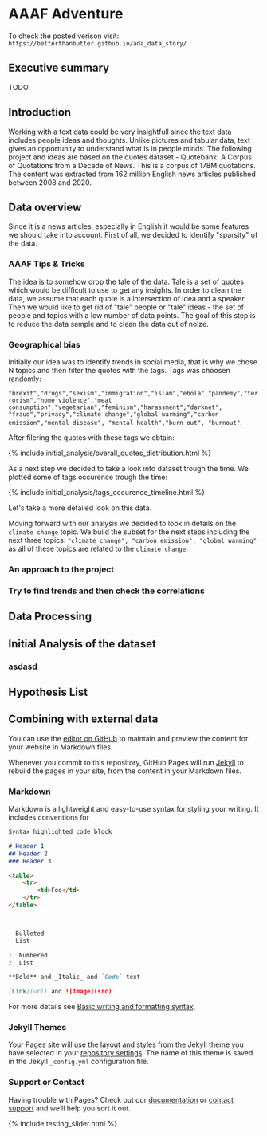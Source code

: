 # AAAF Adventure
To check the posted verison visit:
`https://betterthanbutter.github.io/ada_data_story/`

## Executive summary
TODO 

## Introduction
Working with a text data could be very insightfull since the text data includes people ideas and thoughts. Unlike pictures and tabular data, text gives an opportunity to understand what is in people minds. The following project and ideas are based on the quotes dataset - Quotebank: A Corpus of Quotations from a Decade of News. This is a corpus of 178M quotations. The content was  extracted from 162 million English news articles published between 2008 and 2020. 

## Data overview

Since it is a news articles, especially in English it would be some features we should take into account. First of all, we decided to identify "sparsity" of the data. 

### AAAF Tips & Tricks
The idea is to somehow drop the tale of the data. Tale is a set of quotes which would be difficult to use to get any insights. In order to clean the data, we assume that each quote is a intersection of idea and a speaker. Then we would like to get rid of "tale" people or "tale" ideas - the set of people and topics with a low number of data points. The goal of this step is to reduce the data sample and to clean the data out of noize.

### Geographical bias 
Initially our idea was to identify trends in social media, that is why we chose N topics and then filter the quotes with the tags. 
Tags was choosen randomly:

`"brexit","drugs","sexism","immigration","islam","ebola","pandemy","terrorism","home violence","meat consumption","vegetarian","feminism","harassment","darknet", "fraud","privacy","climate change","global warming","carbon emission","mental disease", "mental health","burn out",
"burnout"`.

After filering the quotes with these tags we obtain: 

{% include initial_analysis/overall_quotes_distribution.html %}

As a next step we decided to take a look into dataset trough the time. We plotted some of tags occurence trough the time:

{% include initial_analysis/tags_occurence_timeline.html %}

Let's take a more detailed look on this data.

Moving forward with our analysis we decided to look in details on the `climate change` topic. We build the subset for the next steps including the next three topics: `"climate change", "carbon emission", "global warming"` as all of these topics are related to the `climate change`.



### An approach to the project
### Try to find trends and then check the correlations

## Data Processing
### 


## Initial Analysis of the dataset
### asdasd
#### 


## Hypothesis List

## Combining with external data























You can use the [editor on GitHub](https://github.com/BetterThanButter/ada_data_story/edit/gh-pages/index.md) to maintain and preview the content for your website in Markdown files.

Whenever you commit to this repository, GitHub Pages will run [Jekyll](https://jekyllrb.com/) to rebuild the pages in your site, from the content in your Markdown files.

### Markdown

Markdown is a lightweight and easy-to-use syntax for styling your writing. It includes conventions for

```markdown
Syntax highlighted code block

# Header 1
## Header 2
### Header 3

<table>
    <tr>
        <td>Foo</td>
    </tr>
</table>



- Bulleted
- List

1. Numbered
2. List

**Bold** and _Italic_ and `Code` text

[Link](url) and ![Image](src)
```

For more details see [Basic writing and formatting syntax](https://docs.github.com/en/github/writing-on-github/getting-started-with-writing-and-formatting-on-github/basic-writing-and-formatting-syntax).

### Jekyll Themes

Your Pages site will use the layout and styles from the Jekyll theme you have selected in your [repository settings](https://github.com/BetterThanButter/ada_data_story/settings/pages). The name of this theme is saved in the Jekyll `_config.yml` configuration file.

### Support or Contact

Having trouble with Pages? Check out our [documentation](https://docs.github.com/categories/github-pages-basics/) or [contact support](https://support.github.com/contact) and we’ll help you sort it out.

{% include testing_slider.html %}
